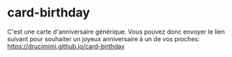 # card-birthday

C'est une carte d'anniversaire générique. Vous pouvez donc envoyer le lien suivant pour souhaiter un joyeux anniversaire à un de vos proches: https://drucimimi.github.io/card-birthday
